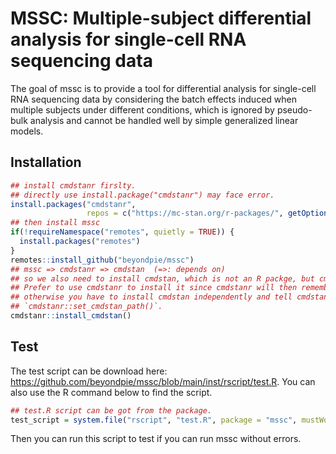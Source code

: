 
<!-- README.md is generated from README.Rmd. Please edit that file -->
<!-- ```{r, include = FALSE} -->
<!-- knitr::opts_chunk$set( -->
<!--   collapse = TRUE, -->
<!--   comment = "#>", -->
<!--   fig.path = "man/figures/README-", -->
<!--   out.width = "100%" -->
<!-- ) -->
<!-- ``` -->
<!-- # mssc -->
<!-- badges: start -->
<!-- badges: end -->

# MSSC: Multiple-subject differential analysis for single-cell RNA sequencing data

The goal of mssc is to provide a tool for differential analysis for
single-cell RNA sequencing data by considering the batch effects induced
when multiple subjects under different conditions, which is ignored by
pseudo-bulk analysis and cannot be handled well by simple generalized
linear models.

## Installation

``` r
## install cmdstanr firslty.
## directly use install.package("cmdstanr") may face error.
install.packages("cmdstanr",
                 repos = c("https://mc-stan.org/r-packages/", getOption("repos")))
## then install mssc
if(!requireNamespace("remotes", quietly = TRUE)) {
  install.packages("remotes")
}
remotes::install_github("beyondpie/mssc")
## mssc => cmdstanr => cmdstan  (=>: depends on)
## so we also need to install cmdstan, which is not an R packge, but cmdline Stan tool.
## Prefer to use cmdstanr to install it since cmdstanr will then remember where the cmdstan is,
## otherwise you have to install cmdstan independently and tell cmdstanr where it is by call
## `cmdstanr::set_cmdstan_path()`.
cmdstanr::install_cmdstan()
```

## Test

The test script can be download here:
<https://github.com/beyondpie/mssc/blob/main/inst/rscript/test.R>. You
can also use the R command below to find the script.

``` r
## test.R script can be got from the package.
test_script = system.file("rscript", "test.R", package = "mssc", mustWork = TRUE)
```

Then you can run this script to test if you can run mssc without errors.
